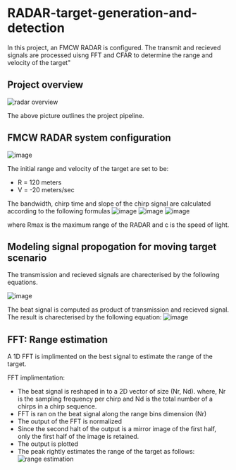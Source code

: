# RADAR-target-generation-and-detection
In this project, an FMCW RADAR is configured. The transmit and recieved signals are processed uisng FFT and CFAR to determine the range and velocity of the target"

## Project overview
![radar overview](https://user-images.githubusercontent.com/48198017/147384345-3214cb23-d2a4-4d0f-8069-7702290f0dce.PNG)

The above picture outlines the project pipeline.

## FMCW RADAR system configuration
![image](https://user-images.githubusercontent.com/48198017/147384420-d3192d74-2397-49de-8b6f-86602ee84b20.png)

The initial range and velocity of the target are set to be: 
* R = 120 meters
* V = -20 meters/sec

The bandwidth, chirp time and slope of the chirp signal are calculated according to the following formulas
![image](https://user-images.githubusercontent.com/48198017/147384457-723a9aa0-503c-449f-8044-28e9135bb5da.png)
![image](https://user-images.githubusercontent.com/48198017/147384461-3810b13f-9b8c-461a-a30a-07ae3bb32c20.png)
![image](https://user-images.githubusercontent.com/48198017/147384466-1df91916-87f6-4fa7-b734-6a26885b5b88.png)

where Rmax is the maximum range of the RADAR and c is the speed of light.

## Modeling signal propogation for moving target scenario

The transmission and recieved signals are charecterised by the following equations.

![image](https://user-images.githubusercontent.com/48198017/147384507-82b52a36-bce1-4c37-bee6-ff042bfbea8b.png)

The beat signal is computed as product of transmission and recieved signal. The result is charecterised by the following equation: 
![image](https://user-images.githubusercontent.com/48198017/147384524-02758f9b-a970-4db9-acc4-8ba42eef068d.png)

## FFT: Range estimation
A 1D FFT is implimented on the best signal to estimate the range of the target. 

FFT implimentation: 
* The beat signal is reshaped in to a 2D vector of size (Nr, Nd). where, Nr is the sampling frequency per chirp and Nd is the total number of a chirps in a chirp sequence. 
* FFT is ran on the beat signal along the range bins dimension (Nr)
* The output of the FFT is normalized
* Since the second halt of the output is a mirror image of the first half, only the first half of the image is retained. 
* The output is plotted 
* The peak rightly estimates the range of the target as follows: 
![range estimation](https://user-images.githubusercontent.com/48198017/147384719-b3f7fbd1-6ced-4abc-86f4-9040fd3cfd05.jpg)
